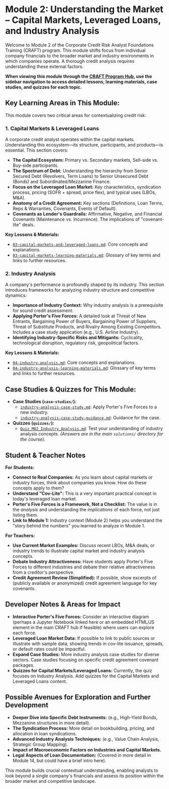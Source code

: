 # Module 2: Understanding the Market – Capital Markets, Leveraged Loans, and Industry Analysis

Welcome to Module 2 of the Corporate Credit Risk Analyst Foundations Training (CRAFT) program. This module shifts focus from individual company financials to the broader market and industry environments in which companies operate. A thorough credit analysis requires understanding these external factors.

**When viewing this module through the [CRAFT Program Hub](../../index.html), use the sidebar navigation to access detailed lessons, learning materials, case studies, and quizzes for each topic.**

## Key Learning Areas in This Module:

This module covers two critical areas for contextualizing credit risk:

### 1. Capital Markets & Leveraged Loans
A corporate credit analyst operates within the capital markets. Understanding this ecosystem—its structure, participants, and products—is essential. This section covers:
*   **The Capital Ecosystem:** Primary vs. Secondary markets, Sell-side vs. Buy-side participants.
*   **The Spectrum of Debt:** Understanding the hierarchy from Senior Secured Debt (Revolvers, Term Loans) to Senior Unsecured Debt (Bonds) and Subordinated/Mezzanine Finance.
*   **Focus on the Leveraged Loan Market:** Key characteristics, syndication process, pricing (SOFR + spread, price flex), and typical uses (LBOs, M&A).
*   **Anatomy of a Credit Agreement:** Key sections (Definitions, Loan Terms, Reps & Warranties, Covenants, Events of Default).
*   **Covenants as Lender's Guardrails:** Affirmative, Negative, and Financial Covenants (Maintenance vs. Incurrence). The implications of "covenant-lite" deals.

**Key Lessons & Materials:**
*   [`03-capital-markets-and-leveraged-loans.md`](./03-capital-markets-and-leveraged-loans.md): Core concepts and explanations.
*   [`03-capital-markets-learning-materials.md`](./03-capital-markets-learning-materials.md): Glossary of key terms and links to further resources.

### 2. Industry Analysis
A company's performance is profoundly shaped by its industry. This section introduces frameworks for analyzing industry structure and competitive dynamics:
*   **Importance of Industry Context:** Why industry analysis is a prerequisite for sound credit assessment.
*   **Applying Porter's Five Forces:** A detailed look at Threat of New Entrants, Bargaining Power of Buyers, Bargaining Power of Suppliers, Threat of Substitute Products, and Rivalry Among Existing Competitors. Includes a case study application (e.g., U.S. Airline Industry).
*   **Identifying Industry-Specific Risks and Mitigants:** Cyclicality, technological disruption, regulatory risk, geopolitical factors.

**Key Lessons & Materials:**
*   [`04-industry-analysis.md`](./04-industry-analysis.md): Core concepts and explanations.
*   [`04-industry-analysis-learning-materials.md`](./04-industry-analysis-learning-materials.md): Glossary of key terms and links to further resources.

## Case Studies & Quizzes for This Module:

*   **Case Studies (`case-studies/`):**
    *   [`industry-analysis-case-study.md`](./case-studies/industry-analysis-case-study.md): Apply Porter's Five Forces to a new industry.
    *   [`industry-analysis-case-study-guidance.md`](./case-studies/industry-analysis-case-study-guidance.md): Guidance for the case.
*   **Quizzes (`quizzes/`):**
    *   [`Quiz_M02_Industry_Analysis.md`](./quizzes/Quiz_M02_Industry_Analysis.md): Test your understanding of industry analysis concepts. *(Answers are in the main `solutions/` directory for the course).*

<!-- Machine-readable indexing comment -->
<!-- Index: CRAFT Module 02; Topics: Capital Markets, Leveraged Loans, Credit Agreements, Covenants, Industry Analysis, Porter's Five Forces -->

## Student & Teacher Notes

**For Students:**
*   **Connect to Real Companies:** As you learn about capital markets or industry forces, think about companies you know. How do these concepts apply to them?
*   **Understand "Cov-Lite":** This is a very important practical concept in today's leveraged loan market.
*   **Porter's Five Forces is a Framework, Not a Checklist:** The value is in the *analysis* and understanding the *implications* of each force, not just listing them.
*   **Link to Module 1:** Industry context (Module 2) helps you understand the "story behind the numbers" you learned to analyze in Module 1.

**For Teachers:**
*   **Use Current Market Examples:** Discuss recent LBOs, M&A deals, or industry trends to illustrate capital market and industry analysis concepts.
*   **Debate Industry Attractiveness:** Have students apply Porter's Five Forces to different industries and debate their relative attractiveness from a creditor's perspective.
*   **Credit Agreement Review (Simplified):** If possible, show excerpts of (publicly available or anonymized) credit agreement language for key covenants.

## Developer Notes & Areas for Impact

*   **Interactive Porter's Five Forces:** Consider an interactive diagram (perhaps a Jupyter Notebook linked here or an embedded HTML/JS element in the main CRAFT hub if feasible) where users can explore each force.
*   **Leveraged Loan Market Data:** If possible to link to public sources or illustrate with sample data, showing trends in cov-lite issuance, spreads, or default rates could be impactful.
*   **Expand Case Studies:** More industry analysis case studies for diverse sectors. Case studies focusing on specific credit agreement covenant packages.
*   **Quizzes for Capital Markets/Leveraged Loans:** Currently, the quiz focuses on Industry Analysis. Add quizzes for the Capital Markets and Leveraged Loans content.

## Possible Avenues for Exploration and Further Development

*   **Deeper Dive into Specific Debt Instruments:** (e.g., High-Yield Bonds, Mezzanine structures in more detail).
*   **The Syndication Process:** More detail on bookbuilding, pricing, and allocation in loan syndications.
*   **Advanced Industry Analysis Techniques:** (e.g., Value Chain Analysis, Strategic Group Mapping).
*   **Impact of Macroeconomic Factors on Industries and Capital Markets.**
*   **Legal Aspects of Loan Documentation:** (Covered in more detail in Module 14, but could have a brief intro here).

This module builds crucial contextual understanding, enabling analysts to look beyond a single company's financials and assess its position within the broader market and competitive landscape.
